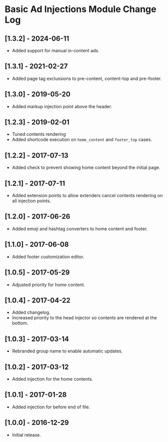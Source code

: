
# Basic Ad Injections Module Change Log

## [1.3.2] - 2024-06-11

- Added support for manual in-content ads.

## [1.3.1] - 2021-02-27

- Added page tag exclussions to pre-content, content-top and pre-footer.

## [1.3.0] - 2019-05-20

- Added markup injection point above the header.

## [1.2.3] - 2019-02-01

- Tuned contents rendering
- Added shortcode execution on `home_content` and `footer_top` cases.

## [1.2.2] - 2017-07-13

- Added check to prevent showing home content beyond the initial page.

## [1.2.1] - 2017-07-11

- Added extension points to allow extenders cancel contents rendering on all injection points.

## [1.2.0] - 2017-06-26

- Added emoji and hashtag converters to home content and footer.

## [1.1.0] - 2017-06-08

- Added footer customization editor.

## [1.0.5] - 2017-05-29

- Adjusted priority for home content.

## [1.0.4] - 2017-04-22

- Added changelog.
- Increased priority to the head injector so contents are rendered at the bottom.

## [1.0.3] - 2017-03-14

- Rebranded group name to enable automatic updates.

## [1.0.2] - 2017-03-12

- Added injection for the home contents.

## [1.0.1] - 2017-01-28

- Added injection for before end of file.

## [1.0.0] - 2016-12-29

- Initial release.

